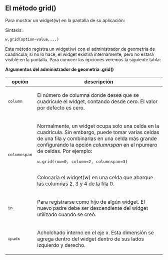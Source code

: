 ## El método grid()

Para mostrar un widget(w) en la pantalla de su aplicación:

Sintaxis:

```python
w.grid(option=value,...)
```

Este método registra un widget(w) con el administrador de geometría de cuadrícula; si no lo hace, el widget existirá internamente, pero no estará visible en la pantalla. Para conocer las opciones veremos la siguiente tabla: 

**Argumentos del administrador de geometría .grid()**

<table>
	<thead>
		<tr>
			<th style="width:10%;">opción</th>
			<th>descripción</th>
		</tr>
	</thead>
	<tbody>
		<tr>
			<td>
				<pre>column</pre>
			</td>
			<td>
				<p>El número de columna donde desea que se cuadricule el widget, contando desde cero. El valor por defecto es cero.</p>
			</td>
		</tr>
		<tr>
			<td>
				<pre>columnspan</pre>
			</td>
			<td>
				<p>Normalmente, un widget ocupa solo una celda en la cuadrícula. Sin embargo, puede tomar varias celdas de una fila y combinarlas en una celda más grande configurando la opción <i>columnspan</i> en el npumero de celdas. Por ejemplo:<br><pre>w.grid(row=0, column=2, columnspan=3)</pre><br>Colocaría el widget(w) en una celda que abarque las columnas 2, 3 y 4 de la fila 0.</p>
			</td>
		</tr>
		<tr>
			<td>
				<pre>in_</pre>
			</td>
			<td>
				<p>Para registrarse como hijo de algún widget. El nuevo padre debe ser descendiente del widget utilizado cuando se creó.</p>
			</td>
		</tr>
		<tr>
			<td>
				<pre>ipadx</pre>
			</td>
			<td>
				<p>Acholchado interno en el eje x. Esta dimensión se agrega dentro del widget dentro de sus lados izquierdo y derecho.</p>
			</td>
		</tr>
	</tbody>
</table>
